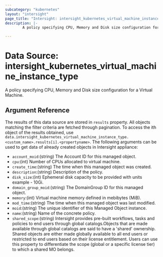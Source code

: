 ```yaml
---
subcategory: "kubernetes"
layout: "intersight"
page_title: "Intersight: intersight_kubernetes_virtual_machine_instance_type"
description: |-
        A policy specifying CPU, Memory and Disk size configuration for a Virtual Machine.

---
```


# Data Source: intersight_kubernetes_virtual_machine_instance_type
A policy specifying CPU, Memory and Disk size configuration for a Virtual Machine.
## Argument Reference
The results of this data source are stored in `results` property.
All objects matching the filter criteria are fetched through pagination.
To access the ith object of the results obtained, use `data.intersight_kubernetes_virtual_machine_instance_type.<custom_name>.results[i].<propertyname>`.
The following arguments can be used to get data of already created objects in Intersight appliance:
* `account_moid`:(string) The Account ID for this managed object. 
* `cpu`:(int) Number of CPUs allocated to virtual machine. 
* `create_time`:(string) The time when this managed object was created. 
* `description`:(string) Description of the policy. 
* `disk_size`:(int) Ephemeral disk capacity to be provided with units example - 10Gi. 
* `domain_group_moid`:(string) The DomainGroup ID for this managed object. 
* `memory`:(int) Virtual machine memory defined in mebibytes (MiB). 
* `mod_time`:(string) The time when this managed object was last modified. 
* `moid`:(string) The unique identifier of this Managed Object instance. 
* `name`:(string) Name of the concrete policy. 
* `shared_scope`:(string) Intersight provides pre-built workflows, tasks and policies to end users through global catalogs.Objects that are made available through global catalogs are said to have a 'shared' ownership. Shared objects are either made globally available to all end users or restricted to end users based on their license entitlement. Users can use this property to differentiate the scope (global or a specific license tier) to which a shared MO belongs. 
 
